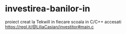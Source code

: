 # investirea-banilor-in
proiect creat la Tekwill in fiecare scoala in C/C++
accesati https://repl.it/@LiliaCasian/investitor#main.c
